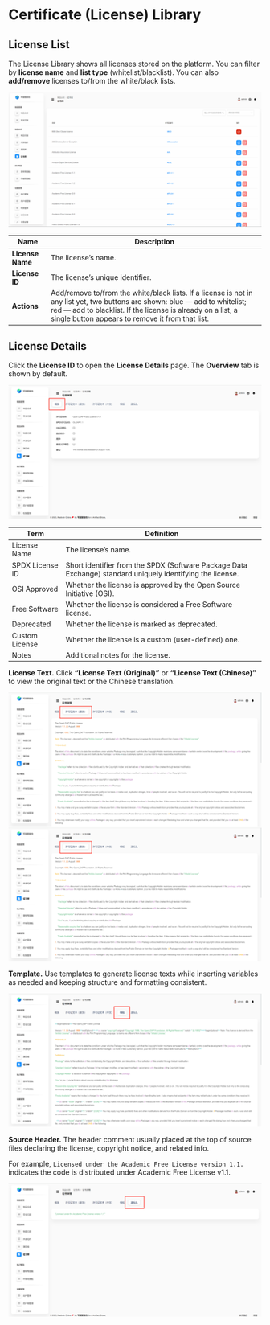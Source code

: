 # Certificate (License) Library

## License List
The License Library shows all licenses stored on the platform. You can filter by **license name** and **list type** (whitelist/blacklist). You can also **add/remove** licenses to/from the white/black lists.

![License list](certificate-search.cd2ffc9a.gif)

| Name | Description |
|---|---|
| **License Name** | The license’s name. |
| **License ID** | The license’s unique identifier. |
| **Actions** | Add/remove to/from the white/black lists. If a license is not in any list yet, two buttons are shown: blue — add to whitelist; red — add to blacklist. If the license is already on a list, a single button appears to remove it from that list. |

## License Details
Click the **License ID** to open the **License Details** page. The **Overview** tab is shown by default.

![Overview](overview.ea7d62d7.png)

| Term | Definition |
|---|---|
| License Name | The license’s name. |
| SPDX License ID | Short identifier from the SPDX (Software Package Data Exchange) standard uniquely identifying the license. |
| OSI Approved | Whether the license is approved by the Open Source Initiative (OSI). |
| Free Software | Whether the license is considered a Free Software license. |
| Deprecated | Whether the license is marked as deprecated. |
| Custom License | Whether the license is a custom (user-defined) one. |
| Notes | Additional notes for the license. |

**License Text.** Click **“License Text (Original)”** or **“License Text (Chinese)”** to view the original text or the Chinese translation.

![License text (EN)](certificate-English.3127241f.png) ![License text (ZH)](certificate-English.3127241f.png)

**Template.** Use templates to generate license texts while inserting variables as needed and keeping structure and formatting consistent.

![Template](template.9eb2a801.png)

**Source Header.** The header comment usually placed at the top of source files declaring the license, copyright notice, and related info.

For example, `Licensed under the Academic Free License version 1.1.` indicates the code is distributed under Academic Free License v1.1.

![Source header](source-header.fbbb6ec4.png)
